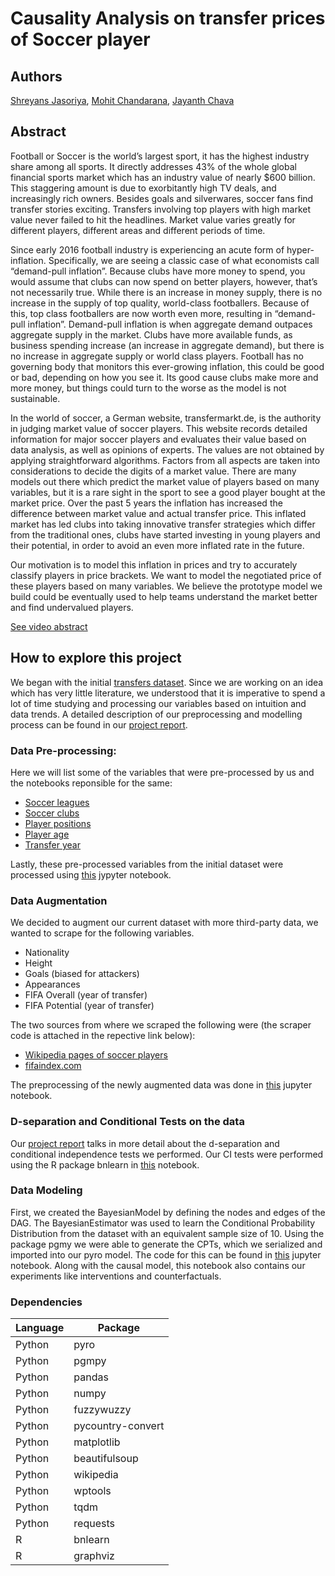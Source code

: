 # Causality Analysis on transfer prices of Soccer player

## Authors 

[Shreyans Jasoriya](https://www.linkedin.com/in/shreyansjasoriya/), [Mohit Chandarana](https://www.linkedin.com/in/mohitchandarana/), [Jayanth Chava](https://www.linkedin.com/in/jay-chava/)

## Abstract

Football or Soccer is the world’s largest sport, it has the highest industry share among all sports. It directly addresses 43% of the whole global financial sports market which has an industry value of nearly $600 billion. This staggering amount is due to exorbitantly high TV deals, and increasingly rich owners. Besides goals and silverwares, soccer fans find transfer stories exciting. Transfers involving top players with high market value never failed to hit the headlines. Market value varies greatly for different players, different areas and different periods of time. 

Since early 2016 football industry is experiencing an acute form of hyper-inflation. Specifically, we are seeing a classic case of what economists call “demand-pull inflation”. Because clubs have more money to spend, you would assume that clubs can now spend on better players, however, that’s not necessarily true. While there is an increase in money supply, there is no increase in the supply of top quality, world-class footballers. Because of this, top class footballers are now worth even more, resulting in “demand-pull inflation”. Demand-pull inflation is when aggregate demand outpaces aggregate supply in the market. Clubs have more available funds, as business spending increase (an increase in aggregate demand), but there is no increase in aggregate supply or world class players. Football has no governing body that monitors this ever-growing inflation, this could be good or bad, depending on how you see it. Its good cause clubs make more and more money, but things could turn to the worse as the model is not sustainable. 

In the world of soccer, a German website, transfermarkt.de, is the authority in judging market value of soccer players. This website records detailed information for major soccer players and evaluates their value based on data analysis, as well as opinions of experts. The values are not obtained by applying straightforward algorithms. Factors from all aspects are taken into considerations to decide the digits of a market value. There are many models out there which predict the market value of players based on many variables, but it is a rare sight in the sport to see a good player bought at the market price. Over the past 5 years the inflation has increased the difference between market value and actual transfer price. This inflated market has led clubs into taking innovative transfer strategies which differ from the traditional ones, clubs have started investing in young players and their potential, in order to avoid an even more inflated rate in the future. 

Our motivation is to model this inflation in prices and try to accurately classify players in price brackets. We want to model the negotiated price of these players based on many variables. We believe the prototype model we build could be eventually used to help teams understand the market better and find undervalued players.


[See video abstract](https://www.youtube.com/watch?v=MEVN8X0xl70&feature=youtu.be)

## How to explore this project

We began with the initial [transfers dataset](https://github.com/jasoriya/Causal-analysis-on-football-transfer-prices/blob/master/data/transfers1.0.csv). Since we are working on an idea which has very little literature, we understood that it is imperative to spend a lot of time studying and processing our variables based on intuition and data trends. A detailed description of our preprocessing and modelling process can be found in our [project report](https://github.com/jasoriya/Causal-analysis-on-football-transfer-prices/blob/master/Report.pdf).  

### Data Pre-processing:
Here we will list some of the variables that were pre-processed by us and the notebooks reponsible for the same:
  - [Soccer leagues](https://github.com/jasoriya/Causal-analysis-on-football-transfer-prices/blob/master/Pre-processing%20notebooks/generating_from_league.ipynb)
  - [Soccer clubs](https://github.com/jasoriya/Causal-analysis-on-football-transfer-prices/blob/master/Pre-processing%20notebooks/encoding_club_tier.ipynb)
  - [Player positions](https://github.com/jasoriya/Causal-analysis-on-football-transfer-prices/blob/master/Pre-processing%20notebooks/categorizing_positions.ipynb)
  - [Player age](https://github.com/jasoriya/Causal-analysis-on-football-transfer-prices/blob/master/Pre-processing%20notebooks/Categorizing_age.ipynb)
  - [Transfer year](https://github.com/jasoriya/Causal-analysis-on-football-transfer-prices/blob/master/Pre-processing%20notebooks/transfer_price_%20categorization.ipynb)

Lastly, these pre-processed variables from the initial dataset were processed using [this](https://github.com/jasoriya/Causal-analysis-on-football-transfer-prices/blob/master/Pre-processing%20notebooks/final_preprocessing.ipynb) jypyter notebook.

### Data Augmentation
We decided to augment our current dataset with more third-party data, we wanted to scrape for the following variables.
  - Nationality
  - Height
  - Goals (biased for attackers)
  - Appearances
  - FIFA Overall (year of transfer)
  - FIFA Potential (year of transfer)

The two sources from where we scraped the following were (the scraper code is attached in the repective link below):
- [Wikipedia pages of soccer players](https://github.com/jasoriya/Causal-analysis-on-football-transfer-prices/blob/master/src/wikipedia_extractor.py)
- [fifaindex.com](https://github.com/jasoriya/Causal-analysis-on-football-transfer-prices/blob/master/src/fifa_dataset_extractor.py)

The preprocessing of the newly augmented data was done in [this](https://github.com/jasoriya/Causal-analysis-on-football-transfer-prices/blob/master/Pre-processing%20notebooks/data_merger.ipynb) jupyter notebook. 

### D-separation and Conditional Tests on the data
Our [project report](https://github.com/jasoriya/Causal-analysis-on-football-transfer-prices/blob/master/Report.pdf) talks in more detail about the d-separation and conditional independence tests we performed. Our CI tests were performed using the R package bnlearn in [this](https://github.com/jasoriya/Causal-analysis-on-football-transfer-prices/blob/master/Causal%20Model%20notebooks/DSepCITests.ipynb) notebook. 

### Data Modeling
First, we created the BayesianModel by defining the nodes and edges of the DAG. The BayesianEstimator was used to learn the Conditional Probability Distribution from the dataset with an equivalent sample size of 10. Using the package pgmy we were able to generate the CPTs, which we serialized and imported into our pyro model. The code for this can be found in [this](https://github.com/jasoriya/Causal-analysis-on-football-transfer-prices/blob/master/Causal%20Model%20notebooks/Causal%20Inference%2C%20Interventions%2C%20and%20Counterfactuals.ipynb) jupyter notebook. Along with the causal model, this notebook also contains our experiments like interventions and counterfactuals.

### Dependencies


| Language |      Package      |
|----------|-------------------|
| Python   | pyro              |
| Python   | pgmpy             |
| Python   | pandas            |
| Python   | numpy             |
| Python   | fuzzywuzzy        |
| Python   | pycountry-convert |
| Python   | matplotlib        |
| Python   | beautifulsoup     |
| Python   | wikipedia         |
| Python   | wptools           |
| Python   | tqdm              |
| Python   | requests          |
| R        | bnlearn           |
| R        | graphviz          |


